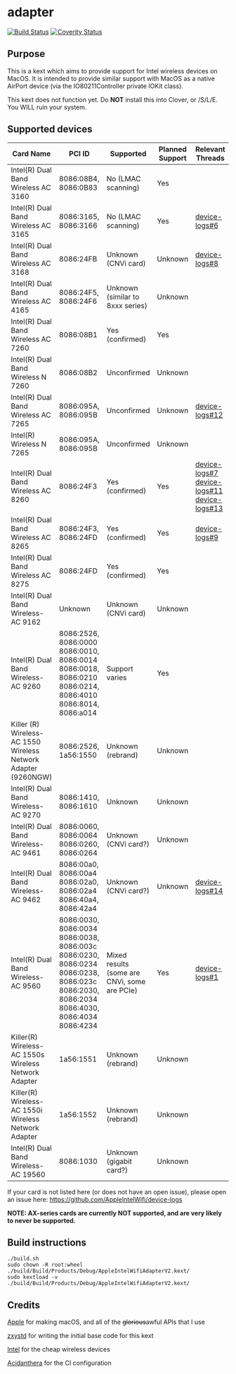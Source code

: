 # adapter
[![Build Status](https://travis-ci.com/AppleIntelWifi/adapter.svg?branch=master)](https://travis-ci.com/AppleIntelWifi/adapter)
[![Coverity Status](https://scan.coverity.com/projects/20762/badge.svg)](https://scan.coverity.com/projects/appleintelwifi)
## Purpose
This is a kext which aims to provide support for Intel wireless devices on MacOS. It is intended to provide similar support with MacOS
as a native AirPort device (via the IO80211Controller private IOKit class).

This kext does not function yet. Do **NOT** install this into Clover, or /S/L/E. You WILL ruin your system.

## Supported devices
|  Card Name                                                     |  PCI ID                                                                                                                                 |  Supported                                   | Planned Support | Relevant Threads                                                                                                                                                                                                            |
|----------------------------------------------------------------|-----------------------------------------------------------------------------------------------------------------------------------------|----------------------------------------------|-----------------|-----------------------------------------------------------------------------------------------------------------------------------------------------------------------------------------------------------------------------|
| Intel(R) Dual Band Wireless AC 3160                            | 8086:08B4, 8086:0B83                                                                                                                    | No (LMAC scanning)                           | Yes             |                                                                                                                                                                                                                             |
| Intel(R) Dual Band Wireless AC 3165                            | 8086:3165, 8086:3166                                                                                                                    | No (LMAC scanning)                           | Yes             | [device-logs#6](https://github.com/AppleIntelWifi/device-logs/issues/6)                                                                                                                                                     |
| Intel(R) Dual Band Wireless AC 3168                            | 8086:24FB                                                                                                                               | Unknown (CNVi card)                          | Unknown         | [device-logs#8](https://github.com/AppleIntelWifi/device-logs/issues/8)                                                                                                                                                     |
| Intel(R) Dual Band Wireless AC 4165                            | 8086:24F5, 8086:24F6                                                                                                                    | Unknown (similar to 8xxx series)             | Unknown         |                                                                                                                                                                                                                             |
| Intel(R) Dual Band Wireless AC 7260                            | 8086:08B1                                                                                                                               | Yes (confirmed)                              | Yes             |                                                                                                                                                                                                                             |
| Intel(R) Dual Band Wireless N 7260                             | 8086:08B2                                                                                                                               | Unconfirmed                                  | Unknown         |                                                                                                                                                                                                                             |
| Intel(R) Dual Band Wireless AC 7265                            | 8086:095A, 8086:095B                                                                                                                    | Unconfirmed                                  | Unknown         | [device-logs#12](https://github.com/AppleIntelWifi/device-logs/issues/12)                                                                                                                                                   |
| Intel(R) Wireless N 7265                                       | 8086:095A, 8086:095B                                                                                                                    | Unconfirmed                                  | Unknown         |                                                                                                                                                                                                                             |
| Intel(R) Dual Band Wireless AC 8260                            | 8086:24F3                                                                                                                               | Yes (confirmed)                              | Yes             | [device-logs#7](https://github.com/AppleIntelWifi/device-logs/issues/7) [device-logs#11](https://github.com/AppleIntelWifi/device-logs/issues/11) [device-logs#13](https://github.com/AppleIntelWifi/device-logs/issues/13) |
| Intel(R) Dual Band Wireless AC 8265                            | 8086:24F3, 8086:24FD                                                                                                                    | Yes (confirmed)                              | Yes             | [device-logs#9](https://github.com/AppleIntelWifi/device-logs/issues/9)                                                                                                                                                     |
| Intel(R) Dual Band Wireless AC 8275                            | 8086:24FD                                                                                                                               | Yes (confirmed)                              | Yes             |                                                                                                                                                                                                                             |
| Intel(R) Dual Band Wireless-AC 9162                            | Unknown                                                                                                                                 | Unknown (CNVi card)                          | Unknown         |                                                                                                                                                                                                                             |
| Intel(R) Dual Band Wireless-AC 9260                            |  8086:2526, 8086:0000 8086:0010, 8086:0014 8086:0018, 8086:0210 8086:0214, 8086:4010 8086:8014, 8086:a014                               | Support varies                               | Yes             |                                                                                                                                                                                                                             |
| Killer (R) Wireless-AC 1550 Wireless Network Adapter (9260NGW) | 8086:2526, 1a56:1550                                                                                                                    | Unknown (rebrand)                            | Unknown         |                                                                                                                                                                                                                             |
| Intel(R) Dual Band Wireless-AC 9270                            | 8086:1410, 8086:1610                                                                                                                    | Unknown                                      | Unknown         |                                                                                                                                                                                                                             |
| Intel(R) Dual Band Wireless-AC 9461                            | 8086:0060, 8086:0064 8086:0260, 8086:0264                                                                                               | Unknown (CNVi card?)                         | Unknown         |                                                                                                                                                                                                                             |
| Intel(R) Dual Band Wireless-AC 9462                            | 8086:00a0, 8086:00a4 8086:02a0, 8086:02a4 8086:40a4, 8086:42a4                                                                          | Unknown (CNVi card?)                         | Unknown         | [device-logs#14](https://github.com/AppleIntelWifi/device-logs/issues/14)                                                                                                                                                   |
| Intel(R) Dual Band Wireless-AC 9560                            | 8086:0030, 8086:0034 8086:0038, 8086:003c 8086:0230, 8086:0234 8086:0238, 8086:023c 8086:2030, 8086:2034 8086:4030, 8086:4034 8086:4234 | Mixed results (some are CNVi, some are PCIe) | Yes             | [device-logs#1](https://github.com/AppleIntelWifi/device-logs/issues/1)                                                                                                                                                     |
| Killer(R) Wireless-AC 1550s Wireless Network Adapter           | 1a56:1551                                                                                                                               | Unknown (rebrand)                            | Unknown         |                                                                                                                                                                                                                             |
| Killer(R) Wireless-AC 1550i Wireless Network Adapter           | 1a56:1552                                                                                                                               | Unknown (rebrand)                            | Unknown         |                                                                                                                                                                                                                             |
| Intel(R) Dual Band Wireless-AC 19560                           | 8086:1030                                                                                                                               | Unknown (gigabit card?)                      | Unknown         |                                                                                                                                                                                                                             |

If your card is not listed here (or does not have an open issue), please open an issue here: https://github.com/AppleIntelWifi/device-logs

**NOTE: AX-series cards are currently NOT supported, and are very likely to never be supported.**

## Build instructions
```
./build.sh
sudo chown -R root:wheel ./build/Build/Products/Debug/AppleIntelWifiAdapterV2.kext/
sudo kextload -v ./build/Build/Products/Debug/AppleIntelWifiAdapterV2.kext/
```

## Credits
[Apple]() for making macOS, and all of the ~~glorious~~awful APIs that I use

[zxystd](https://github.com/zxystd) for writing the initial base code for this kext

[Intel](https://intel.com) for the cheap wireless devices

[Acidanthera](https://github.com/acidanthera) for the CI configuration
